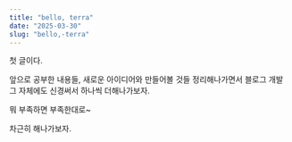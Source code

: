 ```yaml
---
title: "bello, terra"
date: "2025-03-30"
slug: "bello,-terra"
---
```


첫 글이다.

앞으로 공부한 내용들, 새로운 아이디어와 만들어볼 것들 정리해나가면서 블로그 개발 그 자체에도 신경써서 하나씩 더해나가보자.

뭐 부족하면 부족한대로~

차근히 해나가보자.




